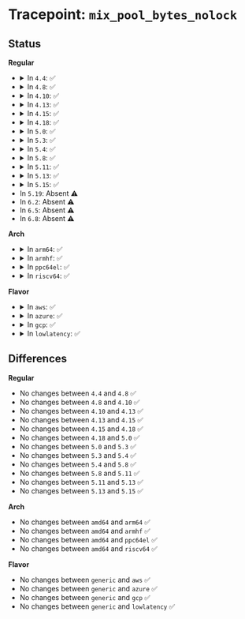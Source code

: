 # Tracepoint: <code>mix_pool_bytes_nolock</code>

## Status
<b>Regular</b>
<ul>
<li>
<details>
<summary>In <code>4.4</code>: ✅</summary>

Event:

```c
struct trace_event_raw_random__mix_pool_bytes {
    struct trace_entry ent;
    const char *pool_name;
    int bytes;
    long unsigned int IP;
    char __data[0];
};
```
Function:

```c
void trace_event_raw_event_random__mix_pool_bytes(void *__data, const char *pool_name, int bytes, long unsigned int IP);
```
</details>
</li>
<li>
<details>
<summary>In <code>4.8</code>: ✅</summary>

Event:

```c
struct trace_event_raw_random__mix_pool_bytes {
    struct trace_entry ent;
    const char *pool_name;
    int bytes;
    long unsigned int IP;
    char __data[0];
};
```
Function:

```c
void trace_event_raw_event_random__mix_pool_bytes(void *__data, const char *pool_name, int bytes, long unsigned int IP);
```
</details>
</li>
<li>
<details>
<summary>In <code>4.10</code>: ✅</summary>

Event:

```c
struct trace_event_raw_random__mix_pool_bytes {
    struct trace_entry ent;
    const char *pool_name;
    int bytes;
    long unsigned int IP;
    char __data[0];
};
```
Function:

```c
void trace_event_raw_event_random__mix_pool_bytes(void *__data, const char *pool_name, int bytes, long unsigned int IP);
```
</details>
</li>
<li>
<details>
<summary>In <code>4.13</code>: ✅</summary>

Event:

```c
struct trace_event_raw_random__mix_pool_bytes {
    struct trace_entry ent;
    const char *pool_name;
    int bytes;
    long unsigned int IP;
    char __data[0];
};
```
Function:

```c
void trace_event_raw_event_random__mix_pool_bytes(void *__data, const char *pool_name, int bytes, long unsigned int IP);
```
</details>
</li>
<li>
<details>
<summary>In <code>4.15</code>: ✅</summary>

Event:

```c
struct trace_event_raw_random__mix_pool_bytes {
    struct trace_entry ent;
    const char *pool_name;
    int bytes;
    long unsigned int IP;
    char __data[0];
};
```
Function:

```c
void trace_event_raw_event_random__mix_pool_bytes(void *__data, const char *pool_name, int bytes, long unsigned int IP);
```
</details>
</li>
<li>
<details>
<summary>In <code>4.18</code>: ✅</summary>

Event:

```c
struct trace_event_raw_random__mix_pool_bytes {
    struct trace_entry ent;
    const char *pool_name;
    int bytes;
    long unsigned int IP;
    char __data[0];
};
```
Function:

```c
void trace_event_raw_event_random__mix_pool_bytes(void *__data, const char *pool_name, int bytes, long unsigned int IP);
```
</details>
</li>
<li>
<details>
<summary>In <code>5.0</code>: ✅</summary>

Event:

```c
struct trace_event_raw_random__mix_pool_bytes {
    struct trace_entry ent;
    const char *pool_name;
    int bytes;
    long unsigned int IP;
    char __data[0];
};
```
Function:

```c
void trace_event_raw_event_random__mix_pool_bytes(void *__data, const char *pool_name, int bytes, long unsigned int IP);
```
</details>
</li>
<li>
<details>
<summary>In <code>5.3</code>: ✅</summary>

Event:

```c
struct trace_event_raw_random__mix_pool_bytes {
    struct trace_entry ent;
    const char *pool_name;
    int bytes;
    long unsigned int IP;
    char __data[0];
};
```
Function:

```c
void trace_event_raw_event_random__mix_pool_bytes(void *__data, const char *pool_name, int bytes, long unsigned int IP);
```
</details>
</li>
<li>
<details>
<summary>In <code>5.4</code>: ✅</summary>

Event:

```c
struct trace_event_raw_random__mix_pool_bytes {
    struct trace_entry ent;
    const char *pool_name;
    int bytes;
    long unsigned int IP;
    char __data[0];
};
```
Function:

```c
void trace_event_raw_event_random__mix_pool_bytes(void *__data, const char *pool_name, int bytes, long unsigned int IP);
```
</details>
</li>
<li>
<details>
<summary>In <code>5.8</code>: ✅</summary>

Event:

```c
struct trace_event_raw_random__mix_pool_bytes {
    struct trace_entry ent;
    const char *pool_name;
    int bytes;
    long unsigned int IP;
    char __data[0];
};
```
Function:

```c
void trace_event_raw_event_random__mix_pool_bytes(void *__data, const char *pool_name, int bytes, long unsigned int IP);
```
</details>
</li>
<li>
<details>
<summary>In <code>5.11</code>: ✅</summary>

Event:

```c
struct trace_event_raw_random__mix_pool_bytes {
    struct trace_entry ent;
    const char *pool_name;
    int bytes;
    long unsigned int IP;
    char __data[0];
};
```
Function:

```c
void trace_event_raw_event_random__mix_pool_bytes(void *__data, const char *pool_name, int bytes, long unsigned int IP);
```
</details>
</li>
<li>
<details>
<summary>In <code>5.13</code>: ✅</summary>

Event:

```c
struct trace_event_raw_random__mix_pool_bytes {
    struct trace_entry ent;
    const char *pool_name;
    int bytes;
    long unsigned int IP;
    char __data[0];
};
```
Function:

```c
void trace_event_raw_event_random__mix_pool_bytes(void *__data, const char *pool_name, int bytes, long unsigned int IP);
```
</details>
</li>
<li>
<details>
<summary>In <code>5.15</code>: ✅</summary>

Event:

```c
struct trace_event_raw_random__mix_pool_bytes {
    struct trace_entry ent;
    const char *pool_name;
    int bytes;
    long unsigned int IP;
    char __data[0];
};
```
Function:

```c
void trace_event_raw_event_random__mix_pool_bytes(void *__data, const char *pool_name, int bytes, long unsigned int IP);
```
</details>
</li>
<li>
In <code>5.19</code>: Absent ⚠️
</li>
<li>
In <code>6.2</code>: Absent ⚠️
</li>
<li>
In <code>6.5</code>: Absent ⚠️
</li>
<li>
In <code>6.8</code>: Absent ⚠️
</li>
</ul>
<b>Arch</b>
<ul>
<li>
<details>
<summary>In <code>arm64</code>: ✅</summary>

Event:

```c
struct trace_event_raw_random__mix_pool_bytes {
    struct trace_entry ent;
    const char *pool_name;
    int bytes;
    long unsigned int IP;
    char __data[0];
};
```
Function:

```c
void trace_event_raw_event_random__mix_pool_bytes(void *__data, const char *pool_name, int bytes, long unsigned int IP);
```
</details>
</li>
<li>
<details>
<summary>In <code>armhf</code>: ✅</summary>

Event:

```c
struct trace_event_raw_random__mix_pool_bytes {
    struct trace_entry ent;
    const char *pool_name;
    int bytes;
    long unsigned int IP;
    char __data[0];
};
```
Function:

```c
void trace_event_raw_event_random__mix_pool_bytes(void *__data, const char *pool_name, int bytes, long unsigned int IP);
```
</details>
</li>
<li>
<details>
<summary>In <code>ppc64el</code>: ✅</summary>

Event:

```c
struct trace_event_raw_random__mix_pool_bytes {
    struct trace_entry ent;
    const char *pool_name;
    int bytes;
    long unsigned int IP;
    char __data[0];
};
```
Function:

```c
void trace_event_raw_event_random__mix_pool_bytes(void *__data, const char *pool_name, int bytes, long unsigned int IP);
```
</details>
</li>
<li>
<details>
<summary>In <code>riscv64</code>: ✅</summary>

Event:

```c
struct trace_event_raw_random__mix_pool_bytes {
    struct trace_entry ent;
    const char *pool_name;
    int bytes;
    long unsigned int IP;
    char __data[0];
};
```
Function:

```c
void trace_event_raw_event_random__mix_pool_bytes(void *__data, const char *pool_name, int bytes, long unsigned int IP);
```
</details>
</li>
</ul>
<b>Flavor</b>
<ul>
<li>
<details>
<summary>In <code>aws</code>: ✅</summary>

Event:

```c
struct trace_event_raw_random__mix_pool_bytes {
    struct trace_entry ent;
    const char *pool_name;
    int bytes;
    long unsigned int IP;
    char __data[0];
};
```
Function:

```c
void trace_event_raw_event_random__mix_pool_bytes(void *__data, const char *pool_name, int bytes, long unsigned int IP);
```
</details>
</li>
<li>
<details>
<summary>In <code>azure</code>: ✅</summary>

Event:

```c
struct trace_event_raw_random__mix_pool_bytes {
    struct trace_entry ent;
    const char *pool_name;
    int bytes;
    long unsigned int IP;
    char __data[0];
};
```
Function:

```c
void trace_event_raw_event_random__mix_pool_bytes(void *__data, const char *pool_name, int bytes, long unsigned int IP);
```
</details>
</li>
<li>
<details>
<summary>In <code>gcp</code>: ✅</summary>

Event:

```c
struct trace_event_raw_random__mix_pool_bytes {
    struct trace_entry ent;
    const char *pool_name;
    int bytes;
    long unsigned int IP;
    char __data[0];
};
```
Function:

```c
void trace_event_raw_event_random__mix_pool_bytes(void *__data, const char *pool_name, int bytes, long unsigned int IP);
```
</details>
</li>
<li>
<details>
<summary>In <code>lowlatency</code>: ✅</summary>

Event:

```c
struct trace_event_raw_random__mix_pool_bytes {
    struct trace_entry ent;
    const char *pool_name;
    int bytes;
    long unsigned int IP;
    char __data[0];
};
```
Function:

```c
void trace_event_raw_event_random__mix_pool_bytes(void *__data, const char *pool_name, int bytes, long unsigned int IP);
```
</details>
</li>
</ul>

## Differences
<b>Regular</b>
<ul>
<li>
No changes between <code>4.4</code> and <code>4.8</code> ✅
</li>
<li>
No changes between <code>4.8</code> and <code>4.10</code> ✅
</li>
<li>
No changes between <code>4.10</code> and <code>4.13</code> ✅
</li>
<li>
No changes between <code>4.13</code> and <code>4.15</code> ✅
</li>
<li>
No changes between <code>4.15</code> and <code>4.18</code> ✅
</li>
<li>
No changes between <code>4.18</code> and <code>5.0</code> ✅
</li>
<li>
No changes between <code>5.0</code> and <code>5.3</code> ✅
</li>
<li>
No changes between <code>5.3</code> and <code>5.4</code> ✅
</li>
<li>
No changes between <code>5.4</code> and <code>5.8</code> ✅
</li>
<li>
No changes between <code>5.8</code> and <code>5.11</code> ✅
</li>
<li>
No changes between <code>5.11</code> and <code>5.13</code> ✅
</li>
<li>
No changes between <code>5.13</code> and <code>5.15</code> ✅
</li>
</ul>
<b>Arch</b>
<ul>
<li>
No changes between <code>amd64</code> and <code>arm64</code> ✅
</li>
<li>
No changes between <code>amd64</code> and <code>armhf</code> ✅
</li>
<li>
No changes between <code>amd64</code> and <code>ppc64el</code> ✅
</li>
<li>
No changes between <code>amd64</code> and <code>riscv64</code> ✅
</li>
</ul>
<b>Flavor</b>
<ul>
<li>
No changes between <code>generic</code> and <code>aws</code> ✅
</li>
<li>
No changes between <code>generic</code> and <code>azure</code> ✅
</li>
<li>
No changes between <code>generic</code> and <code>gcp</code> ✅
</li>
<li>
No changes between <code>generic</code> and <code>lowlatency</code> ✅
</li>
</ul>
